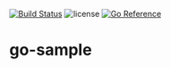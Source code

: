 [![Build Status](https://github.com/stream1080/go-sample/actions/workflows/go.yml/badge.svg)](https://github.com/stream1080/go-sample/actions?query=branch%3Amaster) ![license](https://img.shields.io/github/license/stream1080/go-sample)  [![Go Reference](https://pkg.go.dev/badge/github.com/stream1080/go-sample.svg)](https://pkg.go.dev/github.com/stream1080/go-sample)

# go-sample